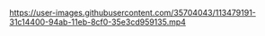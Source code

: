 

https://user-images.githubusercontent.com/35704043/113479191-31c14400-94ab-11eb-8cf0-35e3cd959135.mp4


